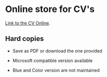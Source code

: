 # Online store for CV's
[Link to the CV Online](https://bampton.github.io/).

## Hard copies

- Save as PDF or download the one provided

- Microsoft compatible version available



- Blue and Color version are not maintained

